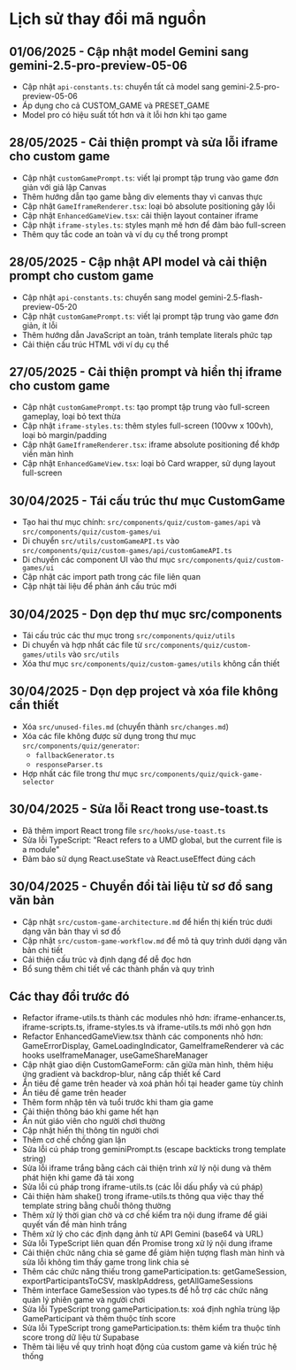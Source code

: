 
# Lịch sử thay đổi mã nguồn

## 01/06/2025 - Cập nhật model Gemini sang gemini-2.5-pro-preview-05-06
- Cập nhật `api-constants.ts`: chuyển tất cả model sang gemini-2.5-pro-preview-05-06
- Áp dụng cho cả CUSTOM_GAME và PRESET_GAME
- Model pro có hiệu suất tốt hơn và ít lỗi hơn khi tạo game

## 28/05/2025 - Cải thiện prompt và sửa lỗi iframe cho custom game
- Cập nhật `customGamePrompt.ts`: viết lại prompt tập trung vào game đơn giản với giả lập Canvas
- Thêm hướng dẫn tạo game bằng div elements thay vì canvas thực
- Cập nhật `GameIframeRenderer.tsx`: loại bỏ absolute positioning gây lỗi
- Cập nhật `EnhancedGameView.tsx`: cải thiện layout container iframe
- Cập nhật `iframe-styles.ts`: styles mạnh mẽ hơn để đảm bảo full-screen
- Thêm quy tắc code an toàn và ví dụ cụ thể trong prompt

## 28/05/2025 - Cập nhật API model và cải thiện prompt cho custom game
- Cập nhật `api-constants.ts`: chuyển sang model gemini-2.5-flash-preview-05-20
- Cập nhật `customGamePrompt.ts`: viết lại prompt tập trung vào game đơn giản, ít lỗi
- Thêm hướng dẫn JavaScript an toàn, tránh template literals phức tạp
- Cải thiện cấu trúc HTML với ví dụ cụ thể

## 27/05/2025 - Cải thiện prompt và hiển thị iframe cho custom game
- Cập nhật `customGamePrompt.ts`: tạo prompt tập trung vào full-screen gameplay, loại bỏ text thừa
- Cập nhật `iframe-styles.ts`: thêm styles full-screen (100vw x 100vh), loại bỏ margin/padding
- Cập nhật `GameIframeRenderer.tsx`: iframe absolute positioning để khớp viền màn hình
- Cập nhật `EnhancedGameView.tsx`: loại bỏ Card wrapper, sử dụng layout full-screen

## 30/04/2025 - Tái cấu trúc thư mục CustomGame
- Tạo hai thư mục chính: `src/components/quiz/custom-games/api` và `src/components/quiz/custom-games/ui`
- Di chuyển `src/utils/customGameAPI.ts` vào `src/components/quiz/custom-games/api/customGameAPI.ts`
- Di chuyển các component UI vào thư mục `src/components/quiz/custom-games/ui`
- Cập nhật các import path trong các file liên quan
- Cập nhật tài liệu để phản ánh cấu trúc mới

## 30/04/2025 - Dọn dẹp thư mục src/components
- Tái cấu trúc các thư mục trong `src/components/quiz/utils`
- Di chuyển và hợp nhất các file từ `src/components/quiz/custom-games/utils` vào `src/utils`
- Xóa thư mục `src/components/quiz/custom-games/utils` không cần thiết

## 30/04/2025 - Dọn dẹp project và xóa file không cần thiết
- Xóa `src/unused-files.md` (chuyển thành `src/changes.md`)
- Xóa các file không được sử dụng trong thư mục `src/components/quiz/generator`:
  - `fallbackGenerator.ts` 
  - `responseParser.ts`
- Hợp nhất các file trong thư mục `src/components/quiz/quick-game-selector`

## 30/04/2025 - Sửa lỗi React trong use-toast.ts
- Đã thêm import React trong file `src/hooks/use-toast.ts`
- Sửa lỗi TypeScript: "React refers to a UMD global, but the current file is a module"
- Đảm bảo sử dụng React.useState và React.useEffect đúng cách

## 30/04/2025 - Chuyển đổi tài liệu từ sơ đồ sang văn bản
- Cập nhật `src/custom-game-architecture.md` để hiển thị kiến trúc dưới dạng văn bản thay vì sơ đồ
- Cập nhật `src/custom-game-workflow.md` để mô tả quy trình dưới dạng văn bản chi tiết
- Cải thiện cấu trúc và định dạng để dễ đọc hơn
- Bổ sung thêm chi tiết về các thành phần và quy trình

## Các thay đổi trước đó

- Refactor iframe-utils.ts thành các modules nhỏ hơn: iframe-enhancer.ts, iframe-scripts.ts, iframe-styles.ts và iframe-utils.ts mới nhỏ gọn hơn
- Refactor EnhancedGameView.tsx thành các components nhỏ hơn: GameErrorDisplay, GameLoadingIndicator, GameIframeRenderer và các hooks useIframeManager, useGameShareManager
- Cập nhật giao diện CustomGameForm: căn giữa màn hình, thêm hiệu ứng gradient và backdrop-blur, nâng cấp thiết kế Card
- Ẩn tiêu đề game trên header và xoá phản hồi tại header game tùy chỉnh
- Ẩn tiêu đề game trên header
- Thêm form nhập tên và tuổi trước khi tham gia game
- Cải thiện thông báo khi game hết hạn
- Ẩn nút giáo viên cho người chơi thường
- Cập nhật hiển thị thông tin người chơi
- Thêm cơ chế chống gian lận
- Sửa lỗi cú pháp trong geminiPrompt.ts (escape backticks trong template string)
- Sửa lỗi iframe trắng bằng cách cải thiện trình xử lý nội dung và thêm phát hiện khi game đã tải xong
- Sửa lỗi cú pháp trong iframe-utils.ts (các lỗi dấu phẩy và cú pháp)
- Cải thiện hàm shake() trong iframe-utils.ts thông qua việc thay thế template string bằng chuỗi thông thường
- Thêm xử lý thời gian chờ và cơ chế kiểm tra nội dung iframe để giải quyết vấn đề màn hình trắng
- Thêm xử lý cho các định dạng ảnh từ API Gemini (base64 và URL)
- Sửa lỗi TypeScript liên quan đến Promise trong xử lý nội dung iframe
- Cải thiện chức năng chia sẻ game để giảm hiện tượng flash màn hình và sửa lỗi không tìm thấy game trong link chia sẻ
- Thêm các chức năng thiếu trong gameParticipation.ts: getGameSession, exportParticipantsToCSV, maskIpAddress, getAllGameSessions
- Thêm interface GameSession vào types.ts để hỗ trợ các chức năng quản lý phiên game và người chơi
- Sửa lỗi TypeScript trong gameParticipation.ts: xoá định nghĩa trùng lặp GameParticipant và thêm thuộc tính score
- Sửa lỗi TypeScript trong gameParticipation.ts: thêm kiểm tra thuộc tính score trong dữ liệu từ Supabase
- Thêm tài liệu về quy trình hoạt động của custom game và kiến trúc hệ thống
